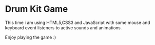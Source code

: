 # Drum Kit Game
This time i am using HTML5,CSS3 and JavaScript with some mouse and keyboard event listeners to active sounds and animations.

Enjoy playing the game :)
